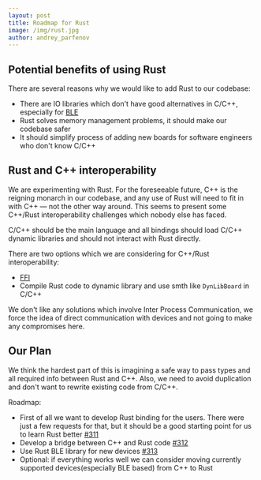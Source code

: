 ```yaml
---
layout: post
title: Roadmap for Rust
image: /img/rust.jpg
author: andrey_parfenov
---
```


## Potential benefits of using Rust

There are several reasons why we would like to add Rust to our codebase:

* There are IO libraries which don't have good alternatives in C/C++, especially for [BLE](https://github.com/deviceplug/btleplug)
* Rust solves memory management problems, it should make our codebase safer
* It should simplify process of adding new boards for software engineers who don't know C/C++

## Rust and C++ interoperability

We are experimenting with Rust. For the foreseeable future, C++ is the reigning monarch in our codebase, and any use of Rust will need to fit in with C++ — not the other way around. This seems to present some C++/Rust interoperability challenges which nobody else has faced.

C/C++ should be the main language and all bindings should load C/C++ dynamic libraries and should not interact with Rust directly.

There are two options which we are considering for C++/Rust interoperability:

* [FFI](https://doc.rust-lang.org/nomicon/ffi.html)
* Compile Rust code to dynamic library and use smth like `DynLibBoard` in C/C++

We don't like any solutions which involve Inter Process Communication, we force the idea of direct communication with devices and not going to make any compromises here.

## Our Plan

We think the hardest part of this is imagining a safe way to pass types and all required info between Rust and C++. Also, we need to avoid duplication and don't want to rewrite existing code from C/C++.

Roadmap:

* First of all we want to develop Rust binding for the users. There were just a few requests for that, but it should be a good starting point for us to learn Rust better [#311](https://github.com/brainflow-dev/brainflow/issues/311)
* Develop a bridge between C++ and Rust code [#312](https://github.com/brainflow-dev/brainflow/issues/312) 
* Use Rust BLE library for new devices [#313](https://github.com/brainflow-dev/brainflow/issues/313)
* Optional: if everything works well we can consider moving currently supported devices(especially BLE based) from C++ to Rust
